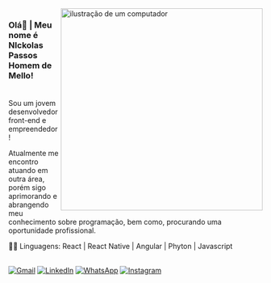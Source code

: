 <img src="https://raw.githubusercontent.com/MicaelliMedeiros/micaellimedeiros/master/image/computer-illustration.png" alt="ilustração de um computador" min-width="400px" max-width="400px" width="400px" align="right">

<h3 align="left"> 
 <strong> Olá👋 | Meu nome é NIckolas Passos Homem de Mello! </strong> <br>
 <br>
</h3>

<p align="left">
 Sou um jovem desenvolvedor front-end e empreendedor!
</p>

<p align="left">
   Atualmente me encontro atuando em outra área, porém sigo aprimorando e abrangendo meu conhecimento sobre programação, bem como, procurando uma oportunidade profissional.
</p>

<p align="left">
  👨‍💻 Linguagens: React | React Native | Angular | Phyton | Javascript
 <br>
 <br>
</p>


<p align="left">
  <a href="mailto:nickolasphmello10@gmail.com" title="Gmail">
  <img src="https://img.shields.io/badge/-Gmail-FF0000?style=flat-square&labelColor=FF0000&logo=gmail&logoColor=white&link=LINK-DO-SEU-GMAIL" alt="Gmail"/></a>
  <a href="https://www.linkedin.com/in/nickolasmello/" title="LinkedIn">
  <img src="https://img.shields.io/badge/-Linkedin-0e76a8?style=flat-square&logo=Linkedin&logoColor=white&link=LINK-DO-SEU-LINKEDIN" alt="LinkedIn"/></a>
  <a href="https://wa.me/5514998161131" title="WhatsApp">
  <img src="https://img.shields.io/badge/-WhatsApp-25d366?style=flat-square&labelColor=25d366&logo=whatsapp&logoColor=white&link=API-DO-SEU-WHATSAPP" alt="WhatsApp"/></a>
  <a href="https://www.instagram.com/nickolas_mello/" title="Instagram">
  <img src="https://img.shields.io/badge/-Instagram-DF0174?style=flat-square&labelColor=DF0174&logo=instagram&logoColor=white&link=LINK-DO-SEU-INSTAGRAM" alt="Instagram"/></a>
</p>
